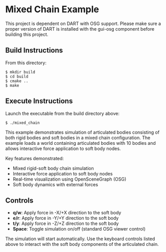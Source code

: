 # Mixed Chain Example

This project is dependent on DART with OSG support. Please make sure a proper version of DART is installed with the gui-osg component before building this project.

## Build Instructions

From this directory:

    $ mkdir build
    $ cd build
    $ cmake ..
    $ make

## Execute Instructions

Launch the executable from the build directory above:

    $ ./mixed_chain

This example demonstrates simulation of articulated bodies consisting of both rigid bodies and soft bodies in a mixed chain configuration. The example loads a world containing articulated bodies with 10 bodies and allows interactive force application to soft body nodes.

Key features demonstrated:
- Mixed rigid-soft body chain simulation
- Interactive force application to soft body nodes
- Real-time visualization using OpenSceneGraph (OSG)
- Soft body dynamics with external forces

## Controls

- **q/w**: Apply force in -X/+X direction to the soft body
- **e/r**: Apply force in -Y/+Y direction to the soft body
- **t/y**: Apply force in -Z/+Z direction to the soft body
- **Space**: Toggle simulation on/off (standard OSG viewer control)

The simulation will start automatically. Use the keyboard controls listed above to interact with the soft body components of the articulated chain.
